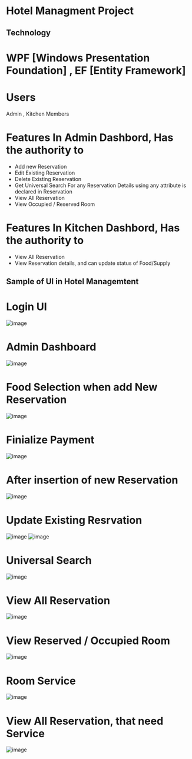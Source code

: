 # Hotel Managment Project


## Technology 
# WPF [Windows Presentation Foundation] , EF [Entity Framework]

  
# Users
Admin , Kitchen Members

# Features In Admin Dashbord, Has the authority to
- Add new Reservation 
- Edit Existing Reservation
- Delete Existing Reservation
- Get Universal Search For any Reservation Details using any attribute is declared in Reservation
- View All Reservation 
- View Occupied / Reserved Room 


# Features In Kitchen Dashbord, Has the authority to
- View All Reservation 
- View Reservation details, and can update status of Food/Supply 


## Sample of UI in Hotel Managemtent

# Login UI
![image](https://user-images.githubusercontent.com/71345608/224905406-f3a3c0b4-07f1-41b4-9ef6-cd30b55f6f41.png)

# Admin Dashboard
![image](https://user-images.githubusercontent.com/71345608/224905474-e0efe099-f2ef-4386-b1ec-abf9e8ee21aa.png)

# Food Selection when add New Reservation
![image](https://user-images.githubusercontent.com/71345608/224905705-8957ac7a-7003-47de-8c3a-de3e42547f38.png)

# Finialize Payment
![image](https://user-images.githubusercontent.com/71345608/224906049-534a5acb-0933-434b-924f-b3497b89b013.png)

# After insertion of new Reservation
![image](https://user-images.githubusercontent.com/71345608/224906169-1cf273f0-6f3a-4ae9-b0eb-438c1c1b661c.png)


# Update Existing Resrvation
![image](https://user-images.githubusercontent.com/71345608/224906345-b1f35e5a-25d9-4efb-a5fd-70a90f9282fd.png)
![image](https://user-images.githubusercontent.com/71345608/224906459-b2ed7212-d232-46bb-9602-e6c44ec3abb1.png)

# Universal Search
![image](https://user-images.githubusercontent.com/71345608/224906532-848502de-a203-4c0b-8206-c71af09d4602.png)

# View All Reservation 
![image](https://user-images.githubusercontent.com/71345608/224906636-f5a3758a-17c1-49fd-87ad-c9dce541773f.png)

# View Reserved / Occupied Room 
![image](https://user-images.githubusercontent.com/71345608/224906712-3901f17f-fa86-433e-a1e4-c37064a26fc5.png)

# Room Service 
![image](https://user-images.githubusercontent.com/71345608/224906889-7d192549-b265-4a81-8fc2-ffef36ca2b01.png)

# View All Reservation, that need Service
![image](https://user-images.githubusercontent.com/71345608/224907118-cfa6f330-ce25-4383-934d-c98f2d907792.png)




